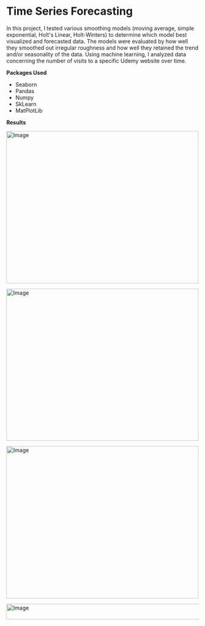 # Time Series Forecasting

In this project, I tested various smoothing models (moving average, simple exponential, Holt's Linear, Holt-Winters) to determine which model best visualized and forecasted data. The models were evaluated by how well they smoothed out irregular roughness and how well they retained the trend and/or seasonality of the data. Using  machine learning, I analyzed data concerning the number of visits to a specific Udemy website over time.

**Packages Used**

- Seaborn
- Pandas
- Numpy
- SkLearn
- MatPlotLib

**Results**

<img src="https://github.com/tanaysubramanian/predicting-flower-dimensions/assets/139258609/7d9f37d2-e686-4ace-908b-e474eb87640e" alt="Image" width="501.9" height="397.6"> <br />

<img src="https://github.com/tanaysubramanian/predicting-flower-dimensions/assets/139258609/c0a52b31-d2dd-4077-8aeb-c4e4c05797d6" alt="Image" width="501.9" height="397.6"> <br />

<img src="https://github.com/tanaysubramanian/predicting-flower-dimensions/assets/139258609/793298df-8b07-4e12-ae99-194c2a4dc6cb" alt="Image" width="501.9" height="397.6"> <br />

<img src="https://github.com/tanaysubramanian/predicting-flower-dimensions/assets/139258609/0d02a0e1-f60a-4eda-8c84-06208c39376d" alt="Image" width="519" height="41">
